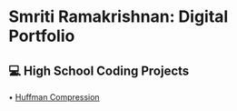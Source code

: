 <h1>Smriti Ramakrishnan: Digital Portfolio</h1>
<h2>💻 High School Coding Projects</h2>
• <a href="https://github.com/smritiramakrishnan/Huffman-Compression">   Huffman Compression</a>
